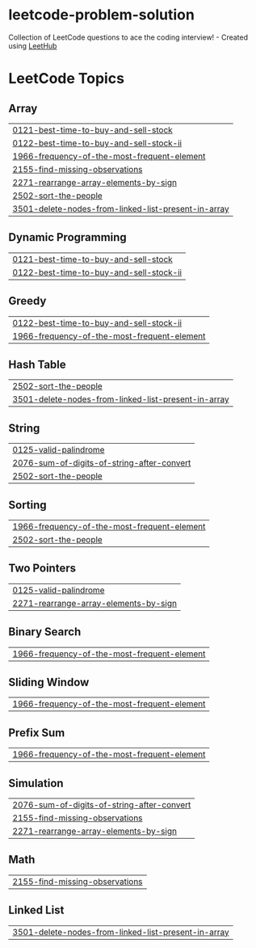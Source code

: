 # leetcode-problem-solution
Collection of LeetCode questions to ace the coding interview! - Created using [LeetHub](https://github.com/QasimWani/LeetHub)

<!---LeetCode Topics Start-->
# LeetCode Topics
## Array
|  |
| ------- |
| [0121-best-time-to-buy-and-sell-stock](https://github.com/Kamalkumar786/leetcode-problem-solution/tree/master/0121-best-time-to-buy-and-sell-stock) |
| [0122-best-time-to-buy-and-sell-stock-ii](https://github.com/Kamalkumar786/leetcode-problem-solution/tree/master/0122-best-time-to-buy-and-sell-stock-ii) |
| [1966-frequency-of-the-most-frequent-element](https://github.com/Kamalkumar786/leetcode-problem-solution/tree/master/1966-frequency-of-the-most-frequent-element) |
| [2155-find-missing-observations](https://github.com/Kamalkumar786/leetcode-problem-solution/tree/master/2155-find-missing-observations) |
| [2271-rearrange-array-elements-by-sign](https://github.com/Kamalkumar786/leetcode-problem-solution/tree/master/2271-rearrange-array-elements-by-sign) |
| [2502-sort-the-people](https://github.com/Kamalkumar786/leetcode-problem-solution/tree/master/2502-sort-the-people) |
| [3501-delete-nodes-from-linked-list-present-in-array](https://github.com/Kamalkumar786/leetcode-problem-solution/tree/master/3501-delete-nodes-from-linked-list-present-in-array) |
## Dynamic Programming
|  |
| ------- |
| [0121-best-time-to-buy-and-sell-stock](https://github.com/Kamalkumar786/leetcode-problem-solution/tree/master/0121-best-time-to-buy-and-sell-stock) |
| [0122-best-time-to-buy-and-sell-stock-ii](https://github.com/Kamalkumar786/leetcode-problem-solution/tree/master/0122-best-time-to-buy-and-sell-stock-ii) |
## Greedy
|  |
| ------- |
| [0122-best-time-to-buy-and-sell-stock-ii](https://github.com/Kamalkumar786/leetcode-problem-solution/tree/master/0122-best-time-to-buy-and-sell-stock-ii) |
| [1966-frequency-of-the-most-frequent-element](https://github.com/Kamalkumar786/leetcode-problem-solution/tree/master/1966-frequency-of-the-most-frequent-element) |
## Hash Table
|  |
| ------- |
| [2502-sort-the-people](https://github.com/Kamalkumar786/leetcode-problem-solution/tree/master/2502-sort-the-people) |
| [3501-delete-nodes-from-linked-list-present-in-array](https://github.com/Kamalkumar786/leetcode-problem-solution/tree/master/3501-delete-nodes-from-linked-list-present-in-array) |
## String
|  |
| ------- |
| [0125-valid-palindrome](https://github.com/Kamalkumar786/leetcode-problem-solution/tree/master/0125-valid-palindrome) |
| [2076-sum-of-digits-of-string-after-convert](https://github.com/Kamalkumar786/leetcode-problem-solution/tree/master/2076-sum-of-digits-of-string-after-convert) |
| [2502-sort-the-people](https://github.com/Kamalkumar786/leetcode-problem-solution/tree/master/2502-sort-the-people) |
## Sorting
|  |
| ------- |
| [1966-frequency-of-the-most-frequent-element](https://github.com/Kamalkumar786/leetcode-problem-solution/tree/master/1966-frequency-of-the-most-frequent-element) |
| [2502-sort-the-people](https://github.com/Kamalkumar786/leetcode-problem-solution/tree/master/2502-sort-the-people) |
## Two Pointers
|  |
| ------- |
| [0125-valid-palindrome](https://github.com/Kamalkumar786/leetcode-problem-solution/tree/master/0125-valid-palindrome) |
| [2271-rearrange-array-elements-by-sign](https://github.com/Kamalkumar786/leetcode-problem-solution/tree/master/2271-rearrange-array-elements-by-sign) |
## Binary Search
|  |
| ------- |
| [1966-frequency-of-the-most-frequent-element](https://github.com/Kamalkumar786/leetcode-problem-solution/tree/master/1966-frequency-of-the-most-frequent-element) |
## Sliding Window
|  |
| ------- |
| [1966-frequency-of-the-most-frequent-element](https://github.com/Kamalkumar786/leetcode-problem-solution/tree/master/1966-frequency-of-the-most-frequent-element) |
## Prefix Sum
|  |
| ------- |
| [1966-frequency-of-the-most-frequent-element](https://github.com/Kamalkumar786/leetcode-problem-solution/tree/master/1966-frequency-of-the-most-frequent-element) |
## Simulation
|  |
| ------- |
| [2076-sum-of-digits-of-string-after-convert](https://github.com/Kamalkumar786/leetcode-problem-solution/tree/master/2076-sum-of-digits-of-string-after-convert) |
| [2155-find-missing-observations](https://github.com/Kamalkumar786/leetcode-problem-solution/tree/master/2155-find-missing-observations) |
| [2271-rearrange-array-elements-by-sign](https://github.com/Kamalkumar786/leetcode-problem-solution/tree/master/2271-rearrange-array-elements-by-sign) |
## Math
|  |
| ------- |
| [2155-find-missing-observations](https://github.com/Kamalkumar786/leetcode-problem-solution/tree/master/2155-find-missing-observations) |
## Linked List
|  |
| ------- |
| [3501-delete-nodes-from-linked-list-present-in-array](https://github.com/Kamalkumar786/leetcode-problem-solution/tree/master/3501-delete-nodes-from-linked-list-present-in-array) |
<!---LeetCode Topics End-->